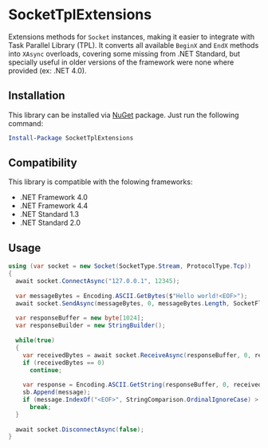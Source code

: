 # SocketTplExtensions
Extensions methods for `Socket` instances, making it easier to integrate with Task Parallel Library (TPL). It converts all available `BeginX` and `EndX` methods into `XAsync` overloads, covering some missing from .NET Standard, but specially useful in older versions of the framework were none where provided (ex: .NET 4.0).

## Installation 
This library can be installed via [NuGet](https://www.nuget.org/packages/SocketTplExtensions/) package. Just run the following command:

```powershell
Install-Package SocketTplExtensions
```

## Compatibility

This library is compatible with the folowing frameworks:

* .NET Framework 4.0
* .NET Framework 4.4
* .NET Standard 1.3
* .NET Standard 2.0

## Usage
```csharp
using (var socket = new Socket(SocketType.Stream, ProtocolType.Tcp))
{
  await socket.ConnectAsync("127.0.0.1", 12345);
  
  var messageBytes = Encoding.ASCII.GetBytes($"Hello world!<EOF>");
  await socket.SendAsync(messageBytes, 0, messageBytes.Length, SocketFlags.None);
  
  var responseBuffer = new byte[1024];
  var responseBuilder = new StringBuilder();
  
  while(true)
  {
    var receivedBytes = await socket.ReceiveAsync(responseBuffer, 0, responseBuffer.Length, SocketFlags.None);
    if (receivedBytes == 0)
      continue;
      
    var response = Encoding.ASCII.GetString(responseBuffer, 0, receivedBytes);
    sb.Append(message);
    if (message.IndexOf("<EOF>", StringComparison.OrdinalIgnoreCase) > -1)
      break;
  }
  
  await socket.DisconnectAsync(false);
}
```
